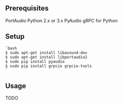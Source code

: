 ## Prerequisites

PortAudio
Python 2.x or 3.x
PyAudio
gRPC for Python

## Setup

    `bash
    $ sudo apt-get install libasound-dev
    $ sudo apt-get install libportaudio2
    $ sudo pip install pyaudio
    $ sudo pip install grpcio grpcio-tools
    `
    
## Usage

TODO
